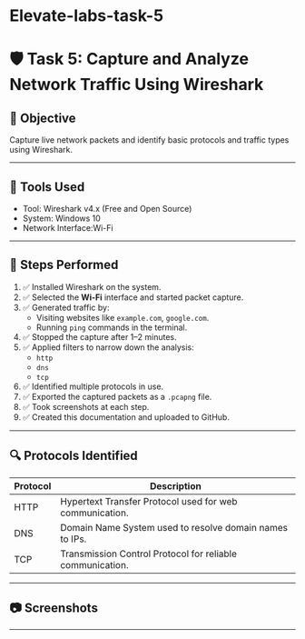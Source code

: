 # Elevate-labs-task-5

# 🛡️ Task 5: Capture and Analyze Network Traffic Using Wireshark

## 🎯 Objective

Capture live network packets and identify basic protocols and traffic types using Wireshark.

---

## 🧰 Tools Used

- Tool: Wireshark v4.x (Free and Open Source)
- System: Windows 10
- Network Interface:Wi-Fi

---

## 📝 Steps Performed

1. ✅ Installed Wireshark on the system.
2. ✅ Selected the **Wi-Fi** interface and started packet capture.
3. ✅ Generated traffic by:
   - Visiting websites like `example.com`, `google.com`.
   - Running `ping` commands in the terminal.
4. ✅ Stopped the capture after 1–2 minutes.
5. ✅ Applied filters to narrow down the analysis:
   - `http`
   - `dns`
   - `tcp`
6. ✅ Identified multiple protocols in use.
7. ✅ Exported the captured packets as a `.pcapng` file.
8. ✅ Took screenshots at each step.
9. ✅ Created this documentation and uploaded to GitHub.

---

## 🔍 Protocols Identified

| Protocol | Description |
|----------|-------------|
| HTTP | Hypertext Transfer Protocol used for web communication. |
| DNS | Domain Name System used to resolve domain names to IPs. |
| TCP  | Transmission Control Protocol for reliable communication. |

---

## 📷 Screenshots



---



